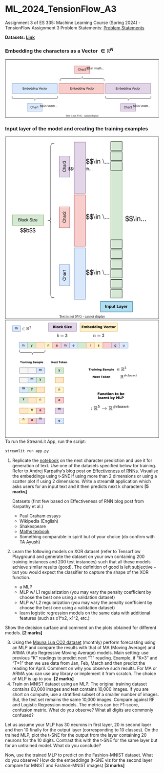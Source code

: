 # ML_2024_TensionFlow_A3

Assignment 3 of ES 335: Machine Learning Course (Spring 2024) - TensionFlow
Assignment 3 Problem Statements: [Problem Statements](https://docs.google.com/document/d/1L5XDsPuqt7dKkQG5TKphRKismIArL4Qn8UKfXuFqQw0/edit)

**Datasets: [Link](https://cs.stanford.edu/people/karpathy/char-rnn/)**

### **Embedding the characters as a Vector $\in \mathbb{R}^N$**

![](https://github.com/Robohrriday/ML_2024_TensionFlow_A3/blob/main/Embed.svg)

### **Input layer of the model and creating the training examples**

![](https://github.com/Robohrriday/ML_2024_TensionFlow_A3/blob/main/ModelEmbed.svg)
![](https://github.com/Robohrriday/ML_2024_TensionFlow_A3/blob/main/MLPToken.svg)To run the StreamLit App, run the script:

```bash
streamlit run app.py
```

1. Replicate the [notebook](https://nipunbatra.github.io/ml-teaching/notebooks/names.html) on the next character prediction and use it for generation of text. Use one of the datasets specified below for training. Refer to Andrej Karpathy’s blog post on [Effectiveness of RNNs](http://karpathy.github.io/2015/05/21/rnn-effectiveness/). Visualise the embeddings using t-SNE if using more than 2 dimensions or using a scatter plot if using 2 dimensions. Write a streamlit application which asks users for an input text and it then predicts next k characters **[5 marks]**

   Datasets (first few based on Effectiveness of RNN blog post from Karpathy et al.)

   * Paul Graham essays
   * Wikipedia (English)
   * Shakespeare
   * [Maths texbook](https://github.com/stacks/stacks-project)
   * Something comparable in spirit but of your choice (do confirm with TA Ayush)
2. Learn the following models on XOR dataset (refer to Tensorflow Playground and generate the dataset on your own containing 200 training instances and 200 test instances) such that all these models achieve similar results (good). The definition of good is left subjective – but you would expect the classifier to capture the shape of the XOR function.

   * a MLP
   * MLP w/ L1 regularization (you may vary the penalty coefficient by choose the best one using a validation dataset)
   * MLP w/ L2 regularization (you may vary the penalty coefficient by choose the best one using a validation dataset)
   * learn logistic regression models on the same data with additional features (such as x1*x2, x1^2, etc.)

Show the decision surface and comment on the plots obtained for different models. **[2 marks]**

3. Using the [Mauna Lua CO2 dataset](https://gml.noaa.gov/webdata/ccgg/trends/co2/co2_mm_mlo.csv) (monthly) perform forecasting using an MLP and compare the results with that of MA (Moving Average) and ARMA (Auto Regressive Moving Average)  models. Main setting: use previous “K” readings to predict next “T” reading. Example, if “K=3” and “T=1” then we use data from Jan, Feb, March and then predict the reading for April. Comment on why you observe such results. For MA or ARMA you can use any library or implement it from scratch. The choice of MLP is up to you. **[2 marks]**
4. Train on MNIST dataset using an MLP. The original training dataset contains 60,000 images and test contains 10,000 images. If you are short on compute, use a stratified subset of a smaller number of images. But, the test set remains the same 10,000 images. Compare against RF and Logistic Regression models.  The metrics can be: F1-score, confusion matrix. What do you observe? What all digits are commonly confused?

Let us assume your MLP has 30 neurons in first layer, 20 in second layer and then 10 finally for the output layer (corresponding to 10 classes). On the trained MLP, plot the t-SNE for the output from the layer containing 20 neurons for the 10 digits. Contrast this with the t-SNE for the same layer but for an untrained model. What do you conclude?

Now, use the trained MLP to predict on the Fashion-MNIST dataset. What do you observe? How do the embeddings (t-SNE viz for the second layer compare for MNIST and Fashion-MNIST images) **[3 marks]**
